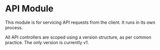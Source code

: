 # API Module

This module is for servicing API requests from the client. It runs in its own process.

All API controllers are scoped using a version structure, as per common practice. The only version is currently v1.